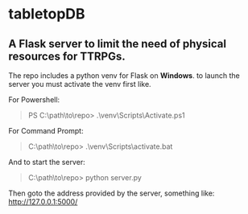 tabletopDB
==========

A Flask server to limit the need of physical resources for TTRPGs.
------------------------------------------------------------------

The repo includes a python venv for Flask on **Windows**.
to launch the server you must activate the venv first like.

For Powershell:
> PS C:\path\to\repo> .\venv\Scripts\Activate.ps1

For Command Prompt:
> C:\path\to\repo> .\venv\Scripts\activate.bat

And to start the server:
> C:\path\to\repo> python server.py

Then goto the address provided by the server, something like: http://127.0.0.1:5000/
